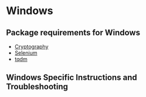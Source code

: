 # Windows

## Package requirements for Windows

* [Cryptography](https://pypi.org/project/cryptography/)
* [Selenium](https://pypi.org/project/selenium/)
* [tqdm](https://pypi.org/project/tqdm/)

## Windows Specific Instructions and Troubleshooting

